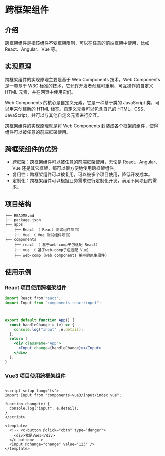 # 跨框架组件

## 介绍

跨框架组件是指该组件不受框架限制，可以在任意的前端框架中使用，比如 React、Angular、Vue 等。



## 实现原理

跨框架组件的实现原理主要是基于 Web Components 技术。Web Components 是一套基于 W3C 标准的技术，它允许开发者创建可重用、可互操作的自定义 HTML 元素，并在网页中使用它们。

Web Components 的核心是自定义元素，它是一种基于类的 JavaScript 类，可以用来创建新的 HTML 标签。自定义元素可以包含自己的 HTML、CSS、JavaScript，并可以与其他自定义元素进行交互。

跨框架组件的实现原理就是将 Web Components 封装成各个框架的组件，使得组件可以被任意的前端框架使用。



## 跨框架组件的优势

- 跨框架：跨框架组件可以被任意的前端框架使用，无论是 React、Angular、Vue 还是其它框架，都可以很方便地使用跨框架组件。
- 复用性：跨框架组件可以被复用，可以被多个项目使用，降低开发成本。
- 定制化：跨框架组件可以根据业务需求进行定制化开发，满足不同项目的需求。

## 项目结构

```text
├── README.md
├── package.json
├── apps
    ├── React （ React 测试组件项目）
    ├── Vue （ Vue 测试组件项目）
├── components
    ├── react （ 基于web-comp子包适配 React）
    ├── vue （ 基于web-comp子包适配 Vue）
    ├── web-comp (web components 编写的原生组件)
```

## 使用示例


### React 项目使用跨框架组件

```jsx
import React from'react';
import Input from "components-react/input";



export default function App() {
  const handleChange = (e) => {
    console.log("input" ,e.detail);
  };
  return (
    <div className="App">
      <Input change={handleChange}></Input>
    </div>
  );
}
```

### Vue3 项目使用跨框架组件

```vue

<script setup lang="ts">
import Input from "components-vue3/input/index.vue";

function change(e) {
  console.log("input", e.detail);
}
</script>

<template>
  <!-- <c-button @click="cbtn" type="danger">
    <div>我是Vue3</div>
  </c-button> -->
  <Input @change="change" value="123" />
</template>

```


